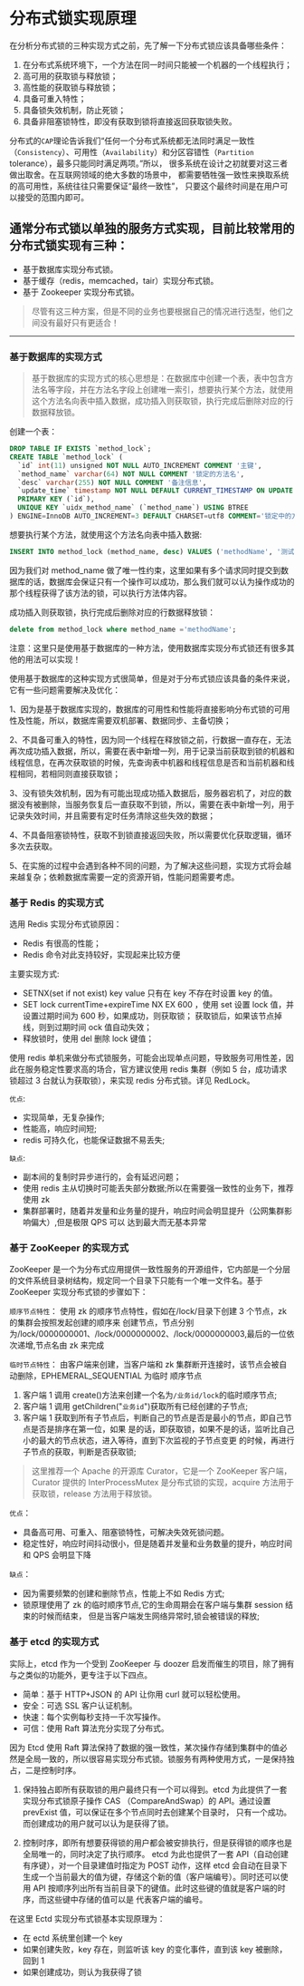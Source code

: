 # 分布式锁实现原理

在分析分布式锁的三种实现方式之前，先了解一下分布式锁应该具备哪些条件：

1. 在分布式系统环境下，一个方法在同一时间只能被一个机器的一个线程执行；
1. 高可用的获取锁与释放锁；
1. 高性能的获取锁与释放锁；
1. 具备可重入特性；
1. 具备锁失效机制，防止死锁；
1. 具备非阻塞锁特性，即没有获取到锁将直接返回获取锁失败。

分布式的`CAP`理论告诉我们“任何一个分布式系统都无法同时满足一致性（`Consistency`）、可用性（`Availability`）和分区容错性（`Partition` tolerance），最多只能同时满足两项。”所以，
很多系统在设计之初就要对这三者做出取舍。在互联网领域的绝大多数的场景中，
都需要牺牲强一致性来换取系统的高可用性，系统往往只需要保证“最终一致性”，
只要这个最终时间是在用户可以接受的范围内即可。

## 通常分布式锁以单独的服务方式实现，目前比较常用的分布式锁实现有三种：

- 基于数据库实现分布式锁。
- 基于缓存（redis，memcached，tair）实现分布式锁。
- 基于 Zookeeper 实现分布式锁。

> 尽管有这三种方案，但是不同的业务也要根据自己的情况进行选型，他们之间没有最好只有更适合！

---

### 基于数据库的实现方式

> 基于数据库的实现方式的核心思想是：在数据库中创建一个表，表中包含方法名等字段，并在方法名字段上创建唯一索引，想要执行某个方法，就使用这个方法名向表中插入数据，成功插入则获取锁，执行完成后删除对应的行数据释放锁。

创建一个表：

```sql
DROP TABLE IF EXISTS `method_lock`;
CREATE TABLE `method_lock` (
  `id` int(11) unsigned NOT NULL AUTO_INCREMENT COMMENT '主键',
  `method_name` varchar(64) NOT NULL COMMENT '锁定的方法名',
  `desc` varchar(255) NOT NULL COMMENT '备注信息',
  `update_time` timestamp NOT NULL DEFAULT CURRENT_TIMESTAMP ON UPDATE CURRENT_TIMESTAMP,
  PRIMARY KEY (`id`),
  UNIQUE KEY `uidx_method_name` (`method_name`) USING BTREE
) ENGINE=InnoDB AUTO_INCREMENT=3 DEFAULT CHARSET=utf8 COMMENT='锁定中的方法';

```

想要执行某个方法，就使用这个方法名向表中插入数据:

```sql
INSERT INTO method_lock (method_name, desc) VALUES ('methodName', '测试的methodName');

```

因为我们对 method_name 做了唯一性约束，这里如果有多个请求同时提交到数据库的话，数据库会保证只有一个操作可以成功，那么我们就可以认为操作成功的那个线程获得了该方法的锁，可以执行方法体内容。

成功插入则获取锁，执行完成后删除对应的行数据释放锁：

```sql
delete from method_lock where method_name ='methodName';

```

注意：这里只是使用基于数据库的一种方法，使用数据库实现分布式锁还有很多其他的用法可以实现！

使用基于数据库的这种实现方式很简单，但是对于分布式锁应该具备的条件来说，它有一些问题需要解决及优化：

1、因为是基于数据库实现的，数据库的可用性和性能将直接影响分布式锁的可用性及性能，所以，数据库需要双机部署、数据同步、主备切换；

2、不具备可重入的特性，因为同一个线程在释放锁之前，行数据一直存在，无法再次成功插入数据，所以，需要在表中新增一列，用于记录当前获取到锁的机器和线程信息，在再次获取锁的时候，先查询表中机器和线程信息是否和当前机器和线程相同，若相同则直接获取锁；

3、没有锁失效机制，因为有可能出现成功插入数据后，服务器宕机了，对应的数据没有被删除，当服务恢复后一直获取不到锁，所以，需要在表中新增一列，用于记录失效时间，并且需要有定时任务清除这些失效的数据；

4、不具备阻塞锁特性，获取不到锁直接返回失败，所以需要优化获取逻辑，循环多次去获取。

5、在实施的过程中会遇到各种不同的问题，为了解决这些问题，实现方式将会越来越复杂；依赖数据库需要一定的资源开销，性能问题需要考虑。

### 基于 Redis 的实现方式

选用 Redis 实现分布式锁原因：

- Redis 有很高的性能；
- Redis 命令对此支持较好，实现起来比较方便

主要实现方式:

- SETNX(set if not exist) key value 只有在 key 不存在时设置 key 的值。
- SET lock currentTime+expireTime NX EX 600 ，使用 set 设置 lock 值，并设置过期时间为 600 秒，如果成功，则获取锁；
  获取锁后，如果该节点掉线，则到过期时间 ock 值自动失效；
- 释放锁时，使用 del 删除 lock 键值；

使用 redis 单机来做分布式锁服务，可能会出现单点问题，导致服务可用性差，因此在服务稳定性要求高的场合，官方建议使用 redis 集群（例如 5 台，成功请求锁超过 3 台就认为获取锁），来实现 redis 分布式锁。详见 RedLock。

`优点`:

- 实现简单，无复杂操作;
- 性能高，响应时间短;
- redis 可持久化，也能保证数据不易丢失;

`缺点`:

- 副本间的复制时异步进行的，会有延迟问题；
- 使用 redis 主从切换时可能丢失部分数据;所以在需要强一致性的业务下，推荐使用 zk
- 集群部署时，随着并发量和业务量的提升，响应时间会明显提升（公网集群影响偏大）,但是极限 QPS 可以
  达到最大而无基本异常

### 基于 ZooKeeper 的实现方式

ZooKeeper 是一个为分布式应用提供一致性服务的开源组件，它内部是一个分层的文件系统目录树结构，规定同一个目录下只能有一个唯一文件名。基于 ZooKeeper 实现分布式锁的步骤如下：

`顺序节点特性`：
使用 zk 的顺序节点特性，假如在/lock/目录下创建 3 个节点，zk 的集群会按照发起创建的顺序来
创建节点，节点分别为/lock/0000000001、/lock/0000000002、/lock/0000000003,最后的一位依次递增,节点名由 zk 来完成

`临时节点特性`：
由客户端来创建，当客户端和 zk 集群断开连接时，该节点会被自动删除，EPHEMERAL_SEQUENTIAL 为临时
顺序节点

1. 客户端 1 调用 create()方法来创建一个名为`/业务id/lock`的临时顺序节点;
1. 客户端 1 调用 getChildren("`业务id`")获取所有已经创建的子节点;
1. 客户端 1 获取到所有子节点后，判断自己的节点是否是最小的节点，即自己节点是否是排序在第一位，如果
   是的话，即获取锁，如果不是的话，监听比自己小的最大的节点状态，进入等待，直到下次监视的子节点变更
   的时候，再进行子节点的获取，判断是否获取锁;

> 这里推荐一个 Apache 的开源库 Curator，它是一个 ZooKeeper 客户端，Curator 提供的 InterProcessMutex 是分布式锁的实现，acquire 方法用于获取锁，release 方法用于释放锁。

`优点`：

- 具备高可用、可重入、阻塞锁特性，可解决失效死锁问题。
- 稳定性好，响应时间抖动很小，但是随着并发量和业务数量的提升，响应时间和 QPS 会明显下降

`缺点`：

- 因为需要频繁的创建和删除节点，性能上不如 Redis 方式;
- 锁原理使用了 zk 的临时顺序节点,它的生命周期会在客户端与集群 session 结束的时候而结束，
  但是当客户端发生网络异常时,锁会被错误的释放;

### 基于 etcd 的实现方式

实际上，etcd 作为一个受到 ZooKeeper 与 doozer 启发而催生的项目，除了拥有与之类似的功能外，更专注于以下四点。

- 简单：基于 HTTP+JSON 的 API 让你用 curl 就可以轻松使用。
- 安全：可选 SSL 客户认证机制。
- 快速：每个实例每秒支持一千次写操作。
- 可信：使用 Raft 算法充分实现了分布式。

因为 Etcd 使用 Raft 算法保持了数据的强一致性，某次操作存储到集群中的值必然是全局一致的，所以很容易实现分布式锁。锁服务有两种使用方式，一是保持独占，二是控制时序。

1. 保持独占即所有获取锁的用户最终只有一个可以得到。etcd 为此提供了一套实现分布式锁原子操作 CAS
   （CompareAndSwap）的 API。通过设置 prevExist 值，可以保证在多个节点同时去创建某个目录时，
   只有一个成功。而创建成功的用户就可以认为是获得了锁。

2. 控制时序，即所有想要获得锁的用户都会被安排执行，但是获得锁的顺序也是全局唯一的，同时决定了执行顺序。
   etcd 为此也提供了一套 API（自动创建有序键），对一个目录建值时指定为 POST 动作，这样 etcd
   会自动在目录下生成一个当前最大的值为键，存储这个新的值（客户端编号）。同时还可以使用 API
   按顺序列出所有当前目录下的键值。此时这些键的值就是客户端的时序，而这些键中存储的值可以是
   代表客户端的编号。

在这里 Ectd 实现分布式锁基本实现原理为：

- 在 ectd 系统里创建一个 key
- 如果创建失败，key 存在，则监听该 key 的变化事件，直到该 key 被删除，回到 1
- 如果创建成功，则认为我获得了锁

